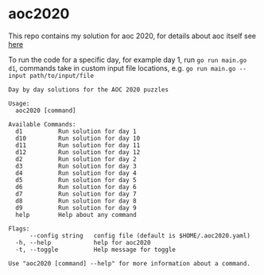 # aoc2020

This repo contains my solution for aoc 2020, for details about aoc itself see [here](https://adventofcode.com/)

To run the code for a specific day, for example day 1, run `go run main.go d1`, commands take in custom input file locations, e.g. `go run main.go --input path/to/input/file`

```
Day by day solutions for the AOC 2020 puzzles

Usage:
  aoc2020 [command]

Available Commands:
  d1          Run solution for day 1
  d10         Run solution for day 10
  d11         Run solution for day 11
  d12         Run solution for day 12
  d2          Run solution for day 2
  d3          Run solution for day 3
  d4          Run solution for day 4
  d5          Run solution for day 5
  d6          Run solution for day 6
  d7          Run solution for day 7
  d8          Run solution for day 8
  d9          Run solution for day 9
  help        Help about any command

Flags:
      --config string   config file (default is $HOME/.aoc2020.yaml)
  -h, --help            help for aoc2020
  -t, --toggle          Help message for toggle

Use "aoc2020 [command] --help" for more information about a command.
```